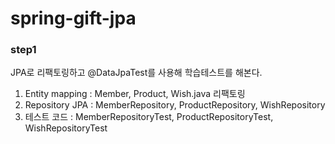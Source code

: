 # spring-gift-jpa

### step1

JPA로 리팩토링하고 @DataJpaTest를 사용해 학습테스트를 해본다.

1. Entity mapping : Member, Product, Wish.java 리팩토링
2. Repository JPA : MemberRepository, ProductRepository, WishRepository
3. 테스트 코드 : MemberRepositoryTest, ProductRepositoryTest, WishRepositoryTest